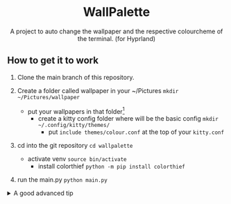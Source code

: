 <div align='center'>
  <h1>WallPalette</h1>
  <p>A project to auto change the wallpaper and the respective colourcheme of the terminal. (for Hyprland)</p>
</div>

## How to get it to work

1. Clone the main branch of this repository. 
2. Create a folder called wallpaper in your ~/Pictures ```mkdir ~/Pictures/wallpaper```
   - put your wallpapers in that folder[^1]
     - create a kitty config folder where will be the basic config ```mkdir ~/.config/kitty/themes/```
       - put ```include themes/colour.conf``` at the top of your ```kitty.conf```

3. cd into the git repository ```cd wallpalette```
   - activate venv ```source bin/activate```
     - install colorthief ```python -m pip install colorthief```
5. run the main.py ```python main.py```

[^1]: only png or jpg

<details>

<summary>A good advanced tip</summary>

### Run it in the background
> while being in the wallpalette directory

```
nohup python main.py &
```
> To stop the process 

```
ps ax | grep main.py
```
> kill the pid of the main.py process.


## How to configure the folders according to your needs

1. To if you have wallpapers in some other directory please specify it in the line 5 of main.py
2. To change monitor please check line 24 and replace eDP-1 with your monitorname ```hyprctl monitors```
3. Change kitty config path replace ```/.config/kitty/themes/``` to your fav path, for example ```/.config/<yourpathtoconfigfolder>``` 
    - Also specify the file inside the directory , change colour.conf to your choice , in that case put the file path in your kitty.conf


#### Note: This project is based on [colourthief](https://github.com/fengsp/color-thief-py)

#### This project is still under development, future updates will include better colour generation and faster colour change and futher improvement. Thanks.  
